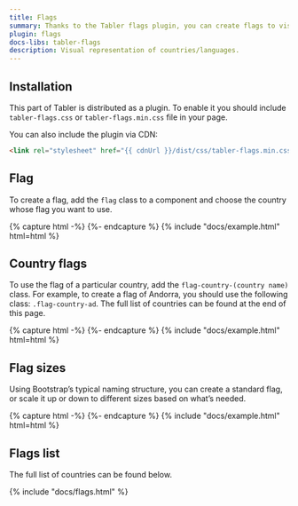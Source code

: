 ```yaml
---
title: Flags
summary: Thanks to the Tabler flags plugin, you can create flags to visually represent countries or languages. Flags are often used in forms, as an element of a delivery address, phone number dialling code and many more.
plugin: flags
docs-libs: tabler-flags
description: Visual representation of countries/languages.
---
```


## Installation

This part of Tabler is distributed as a plugin. To enable it you should include `tabler-flags.css` or `tabler-flags.min.css` file in your page.

You can also include the plugin via CDN:

```html
<link rel="stylesheet" href="{{ cdnUrl }}/dist/css/tabler-flags.min.css" />
```

## Flag

To create a flag, add the `flag` class to a component and choose the country whose flag you want to use.

{% capture html -%}
<span class="flag flag-country-us"></span>
{%- endcapture %}
{% include "docs/example.html" html=html %}


## Country flags

To use the flag of a particular country, add the `flag-country-(country name)` class. For example, to create a flag of Andorra, you should use the following class: `.flag-country-ad`. The full list of countries can be found at the end of this page.

{% capture html -%}
<span class="flag flag-country-tg"></span>
<span class="flag flag-country-br"></span>
<span class="flag flag-country-pt"></span>
{%- endcapture %}
{% include "docs/example.html" html=html %}

## Flag sizes

Using Bootstrap’s typical naming structure, you can create a standard flag, or scale it up or down to different sizes based on what’s needed.

{% capture html -%}
<span class="flag flag-xl flag-country-us"></span>
<span class="flag flag-lg flag-country-us"></span>
<span class="flag flag-md flag-country-us"></span>
<span class="flag flag-sm flag-country-us"></span>
<span class="flag flag-xs flag-country-us"></span>
{%- endcapture %}
{% include "docs/example.html" html=html %}

## Flags list

The full list of countries can be found below.

{% include "docs/flags.html" %}

